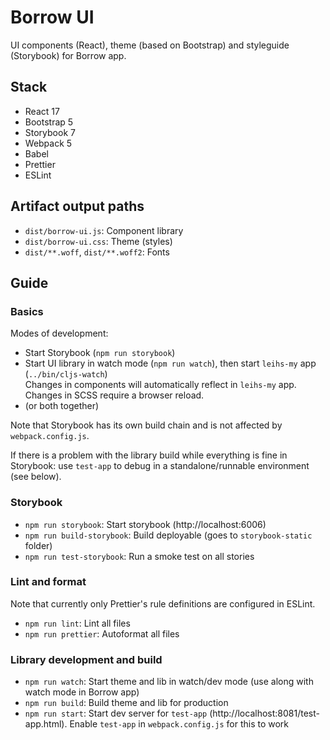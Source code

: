 # Borrow UI

UI components (React), theme (based on Bootstrap) and styleguide (Storybook) for Borrow app.

## Stack

- React 17
- Bootstrap 5
- Storybook 7
- Webpack 5
- Babel
- Prettier
- ESLint

## Artifact output paths

- `dist/borrow-ui.js`: Component library
- `dist/borrow-ui.css`: Theme (styles)
- `dist/**.woff`, `dist/**.woff2`: Fonts

## Guide

### Basics

Modes of development:

- Start Storybook (`npm run storybook`)
- Start UI library in watch mode (`npm run watch`), then start `leihs-my` app (`../bin/cljs-watch`)  
  Changes in components will automatically reflect in `leihs-my` app. Changes in SCSS require a browser reload.
- (or both together)

Note that Storybook has its own build chain and is not affected by `webpack.config.js`. 

If there is a problem with the library build while everything is fine in Storybook: use `test-app` to debug in a standalone/runnable environment  (see below). 

### Storybook

- `npm run storybook`: Start storybook (http://localhost:6006)
- `npm run build-storybook`: Build deployable (goes to `storybook-static` folder)
- `npm run test-storybook`: Run a smoke test on all stories

### Lint and format

Note that currently only Prettier's rule definitions are configured in ESLint. 

- `npm run lint`: Lint all files
- `npm run prettier`: Autoformat all files

### Library development and build

- `npm run watch`: Start theme and lib in watch/dev mode (use along with watch mode in Borrow app)
- `npm run build`: Build theme and lib for production
- `npm run start`: Start dev server for `test-app` (http://localhost:8081/test-app.html). Enable `test-app` in `webpack.config.js` for this to work
